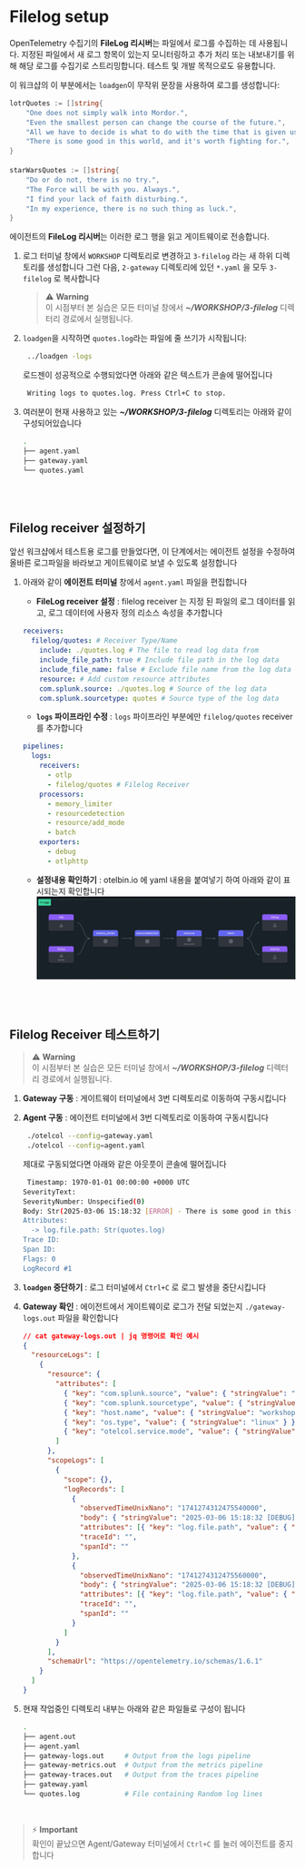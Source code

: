 # Filelog setup

OpenTelemetry 수집기의 **FileLog 리시버**는 파일에서 로그를 수집하는 데 사용됩니다.
지정된 파일에서 새 로그 항목이 있는지 모니터링하고 추가 처리 또는 내보내기를 위해 해당 로그를 수집기로 스트리밍합니다. 테스트 및 개발 목적으로도 유용합니다.

이 워크샵의 이 부분에서는 `loadgen`이 무작위 문장을 사용하여 로그를 생성합니다:

```go
lotrQuotes := []string{
    "One does not simply walk into Mordor.",
    "Even the smallest person can change the course of the future.",
    "All we have to decide is what to do with the time that is given us.",
    "There is some good in this world, and it's worth fighting for.",
}

starWarsQuotes := []string{
    "Do or do not, there is no try.",
    "The Force will be with you. Always.",
    "I find your lack of faith disturbing.",
    "In my experience, there is no such thing as luck.",
}
```

에이전트의 **FileLog 리시버**는 이러한 로그 행을 읽고 게이트웨이로 전송합니다.

1. 로그 터미널 창에서 `WORKSHOP` 디렉토리로 변경하고 `3-filelog` 라는 새 하위 디렉토리를 생성합니다
   그런 다음, `2-gateway` 디렉토리에 있던 `*.yaml` 을 모두 `3-filelog` 로 복사합니다

   > ⚠️ **Warning** <br>
   > 이 시점부터 본 실습은 모든 터미널 창에서 **_~/WORKSHOP/3-filelog_** 디렉터리 경로에서 실행됩니다.

2. `loadgen`을 시작하면 `quotes.log`라는 파일에 줄 쓰기가 시작됩니다:

   ```bash
    ../loadgen -logs
   ```

   로드젠이 성공적으로 수행되었다면 아래와 같은 텍스트가 콘솔에 떨어집니다

   ```bash
    Writing logs to quotes.log. Press Ctrl+C to stop.
   ```

3. 여러분이 현재 사용하고 있는 **_~/WORKSHOP/3-filelog_** 디렉토리는 아래와 같이 구성되어있습니다
   ```bash
   .
   ├── agent.yaml
   ├── gateway.yaml
   └── quotes.yaml
   ```

<br>
<br>

## Filelog receiver 설정하기

앞선 워크샵에서 테스트용 로그를 만들었다면, 이 단계에서는 에이전트 설정을 수정하여 올바른 로그파일을 바라보고 게이트웨이로 보낼 수 있도록 설정합니다

1. 아래와 같이 **에이전트 터미널** 창에서 `agent.yaml` 파일을 편집합니다

   - **FileLog receiver 설정** : filelog receiver 는 지정 된 파일의 로그 데이터를 읽고, 로그 데이터에 사용자 정의 리소스 속성을 추가합니다

   ```yaml
   receivers:
     filelog/quotes: # Receiver Type/Name
       include: ./quotes.log # The file to read log data from
       include_file_path: true # Include file path in the log data
       include_file_name: false # Exclude file name from the log data
       resource: # Add custom resource attributes
       com.splunk.source: ./quotes.log # Source of the log data
       com.splunk.sourcetype: quotes # Source type of the log data
   ```

   - **`logs` 파이프라인 수정** : `logs` 파이프라인 부분에만 `filelog/quotes` receiver 를 추가합니다

   ```yaml
   pipelines:
     logs:
       receivers:
         - otlp
         - filelog/quotes # Filelog Receiver
       processors:
         - memory_limiter
         - resourcedetection
         - resource/add_mode
         - batch
       exporters:
         - debug
         - otlphttp
   ```

   - **설정내용 확인하기** : otelbin.io 에 yaml 내용을 붙여넣기 하여 아래와 같이 표시되는지 확인합니다
     ![](../../images/3-3-filelog.jpg)

<br>
<br>

## Filelog Receiver 테스트하기

> ⚠️ **Warning** <br>
> 이 시점부터 본 실습은 모든 터미널 창에서 **_~/WORKSHOP/3-filelog_** 디렉터리 경로에서 실행됩니다.

1. **Gateway 구동** : 게이트웨이 터미널에서 3번 디렉토리로 이동하여 구동시킵니다
2. **Agent 구동** : 에이전트 터미널에서 3번 디렉토리로 이동하여 구동시킵니다

   ```bash
    ./otelcol --config=gateway.yaml
    ./otelcol --config=agent.yaml
   ```

   제대로 구동되었다면 아래와 같은 아웃풋이 콘솔에 떨어집니다

   ```bash
    Timestamp: 1970-01-01 00:00:00 +0000 UTC
   SeverityText:
   SeverityNumber: Unspecified(0)
   Body: Str(2025-03-06 15:18:32 [ERROR] - There is some good in this world, and it's worth fighting for. LOTR)
   Attributes:
     -> log.file.path: Str(quotes.log)
   Trace ID:
   Span ID:
   Flags: 0
   LogRecord #1
   ```

3. **`loadgen` 중단하기** : 로그 터미널에서 `Ctrl+C` 로 로그 발생을 중단시킵니다
4. **Gateway 확인** : 에이전트에서 게이트웨이로 로그가 전달 되었는지 `./gateway-logs.out` 파일을 확인합니다
   ```json
   // cat gateway-logs.out | jq 명령어로 확인 예시
   {
     "resourceLogs": [
       {
         "resource": {
           "attributes": [
             { "key": "com.splunk.source", "value": { "stringValue": "./quotes.log" } },
             { "key": "com.splunk.sourcetype", "value": { "stringValue": "quotes" } },
             { "key": "host.name", "value": { "stringValue": "workshop-instance" } },
             { "key": "os.type", "value": { "stringValue": "linux" } },
             { "key": "otelcol.service.mode", "value": { "stringValue": "gateway" } }
           ]
         },
         "scopeLogs": [
           {
             "scope": {},
             "logRecords": [
               {
                 "observedTimeUnixNano": "1741274312475540000",
                 "body": { "stringValue": "2025-03-06 15:18:32 [DEBUG] - All we have to decide is what to do with the time that is given us. LOTR" },
                 "attributes": [{ "key": "log.file.path", "value": { "stringValue": "quotes.log" } }],
                 "traceId": "",
                 "spanId": ""
               },
               {
                 "observedTimeUnixNano": "1741274312475560000",
                 "body": { "stringValue": "2025-03-06 15:18:32 [DEBUG] - Your focus determines your reality. SW" },
                 "attributes": [{ "key": "log.file.path", "value": { "stringValue": "quotes.log" } }],
                 "traceId": "",
                 "spanId": ""
               }
             ]
           }
         ],
         "schemaUrl": "https://opentelemetry.io/schemas/1.6.1"
       }
     ]
   }
   ```
5. 현재 작업중인 디렉토리 내부는 아래와 같은 파일들로 구성이 됩니다
   ```bash
   .
   ├── agent.out
   ├── agent.yaml
   ├── gateway-logs.out     # Output from the logs pipeline
   ├── gateway-metrics.out  # Output from the metrics pipeline
   ├── gateway-traces.out   # Output from the traces pipeline
   ├── gateway.yaml
   └── quotes.log           # File containing Random log lines
   ```

<br>

> ⚡ **Important** <br>
> 확인이 끝났으면 Agent/Gateway 터미널에서 `Ctrl+C` 를 눌러 에이전트를 중지합니다
